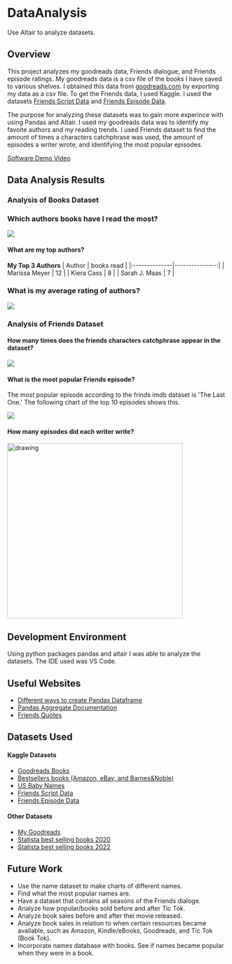 # DataAnalysis
Use Altair to analyze datasets. 

## Overview

This project analyzes my goodreads data, Friends dialogue, and Friends episode ratings. My goodreads data is a csv file of the books I have saved to various shelves. I obtained this data from [goodreads.com](https://www.kaggle.com/datasets/jealousleopard/goodreadsbooks) by exporting my data as a csv file. To get the Friends data, I used Kaggle. I used the datasets [Friends Script Data](https://www.kaggle.com/discussions/general/182990) and [Friends Episode Data](https://www.kaggle.com/datasets/bcruise/friends-episode-data).

The purpose for analyzing these datasets was to gain more experince with using Pandas and Altair. I used my goodreads data was to identify my favoite authors and my reading trends. I used Friends dataset to find the amount of times a characters catchphrase was used, the amount of episodes a writer wrote, and identifying the most popular episodes.  

[Software Demo Video](https://youtu.be/dGu4LQzZx80)

## Data Analysis Results

### Analysis of Books Dataset

### Which authors books have I read the most?

![](charts/AuthorAmountReadChart.png)

#### What are my top authors?

**My Top 3 Authors**
|    Author     |   books read   |
|:--------------|---------------:|
| Marissa Meyer |             12 |
| Kiera Cass    |              8 |
| Sarah J. Maas |              7 |

### What is my average rating of authors?
![](charts/avgRatingAuthor.png)

### Analysis of Friends Dataset

#### How many times does the friends characters catchphrase appear in the dataset?

![](charts/freindsChart.png)

#### What is the most popular Friends episode?

The most popular episode according to the frinds imdb dataset is 'The Last One.' The following chart of the top 10 episodes shows this.

![](charts/top10.png)

#### How many episodes did each writer write?

<img src="charts/writercount.png" alt="drawing" width="400"/>

## Development Environment

Using python packages pandas and altair I was able to analyze the datasets. The IDE used was VS Code.  

## Useful Websites

* [Different ways to create Pandas Dataframe](https://www.geeksforgeeks.org/different-ways-to-create-pandas-dataframe/)
* [Pandas Aggregate Documentation](https://pandas.pydata.org/docs/reference/api/pandas.DataFrame.aggregate.html)
* [Friends Quotes](https://www.washingtonpost.com/arts-entertainment/2019/09/22/friends-premiered-years-ago-here-are-beloved-sitcoms-most-memorable-quotes/)

## Datasets Used

#### Kaggle Datasets

* [Goodreads Books](https://www.kaggle.com/datasets/jealousleopard/goodreadsbooks)
* [Bestsellers books (Amazon, eBay, and Barnes&Noble)](https://www.kaggle.com/code/digenessilva/bestsellers-books-amazon-ebay-and-barnes-noble)
* [US Baby Names](https://www.kaggle.com/datasets/kaggle/us-baby-names)
* [Friends Script Data](https://www.kaggle.com/discussions/general/182990)
* [Friends Episode Data](https://www.kaggle.com/datasets/bcruise/friends-episode-data)

#### Other Datasets

* [My Goodreads](https://www.goodreads.com/review/list/84060474?ref=nav_mybooks)
* [Statista best selling books 2020](https://www-statista-com.byui.idm.oclc.org/statistics/324872/best-selling-mass-market-paperback-books-usa/)
* [Statista best selling books 2022](https://www-statista-com.byui.idm.oclc.org/statistics/324872/best-selling-mass-market-paperback-books-usa/)


## Future Work

* Use the name dataset to make charts of different names.
* Find what the most popular names are. 
* Have a dataset that contains all seasons of the Friends dialoge.
* Analyze how popular/books sold before and after Tic Tok.   
* Analyze book sales before and after thei movie released.
* Analyze book sales in relation to when certain resources became available, such as Amazon, Kindle/eBooks, Goodreads, and Tic Tok (Book Tok). 
* Incorporate names database with books. See if names became popular when they were in a book.
